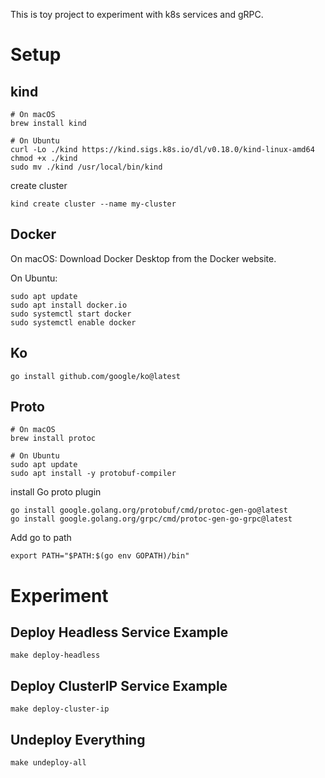 This is toy project to experiment with k8s services and gRPC.

# Setup

## kind
```
# On macOS
brew install kind

# On Ubuntu
curl -Lo ./kind https://kind.sigs.k8s.io/dl/v0.18.0/kind-linux-amd64
chmod +x ./kind
sudo mv ./kind /usr/local/bin/kind
```

create cluster
```
kind create cluster --name my-cluster
```

## Docker
On macOS: Download Docker Desktop from the Docker website.

On Ubuntu:
```
sudo apt update
sudo apt install docker.io
sudo systemctl start docker
sudo systemctl enable docker
```

## Ko

```
go install github.com/google/ko@latest
```

## Proto

```
# On macOS
brew install protoc

# On Ubuntu
sudo apt update
sudo apt install -y protobuf-compiler
```

install Go proto plugin
```
go install google.golang.org/protobuf/cmd/protoc-gen-go@latest
go install google.golang.org/grpc/cmd/protoc-gen-go-grpc@latest
```

Add go to path
```
export PATH="$PATH:$(go env GOPATH)/bin"
```

# Experiment
## Deploy Headless Service Example

```
make deploy-headless
```

## Deploy ClusterIP Service Example
```
make deploy-cluster-ip
```

## Undeploy Everything
```
make undeploy-all
```





